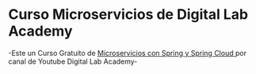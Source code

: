 # Curso Microservicios de Digital Lab Academy

-Este un Curso Gratuito de [Microservicios con Spring y Spring Cloud
](https://www.youtube.com/watch?v=80zkdQJ2y4c&list=PLxy6jHplP3Hi_W8iuYSbAeeMfaTZt49PW&ab_channel=DigitalLabAcademy)por canal de Youtube Digital Lab Academy-